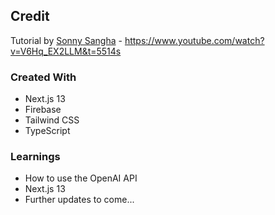 ## Credit
Tutorial by [Sonny Sangha](https://www.youtube.com/@SonnySangha) - https://www.youtube.com/watch?v=V6Hq_EX2LLM&t=5514s

### Created With
- Next.js 13
- Firebase
- Tailwind CSS
- TypeScript

### Learnings
- How to use the OpenAI API
- Next.js 13
- Further updates to come...

